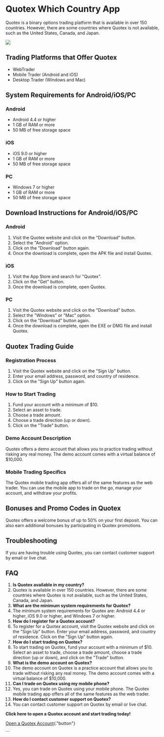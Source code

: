 # Quotex Which Country App

Quotex is a binary options trading platform that is available in over
150 countries. However, there are some countries where Quotex is not
available, such as the United States, Canada, and Japan.

[![](https://static.quotex.io/files/1_en/300_250.jpg)](https://traff.sbs/brokerqxsignupf)

## Trading Platforms that Offer Quotex

-   WebTrader
-   Mobile Trader (Android and iOS)
-   Desktop Trader (Windows and Mac)

## System Requirements for Android/iOS/PC

### Android

-   Android 4.4 or higher
-   1 GB of RAM or more
-   50 MB of free storage space

### iOS

-   iOS 9.0 or higher
-   1 GB of RAM or more
-   50 MB of free storage space

### PC

-   Windows 7 or higher
-   1 GB of RAM or more
-   50 MB of free storage space

## Download Instructions for Android/iOS/PC

### Android

1.  Visit the Quotex website and click on the "Download" button.
2.  Select the "Android" option.
3.  Click on the "Download" button again.
4.  Once the download is complete, open the APK file and install Quotex.

### iOS

1.  Visit the App Store and search for "Quotex".
2.  Click on the "Get" button.
3.  Once the download is complete, open Quotex.

### PC

1.  Visit the Quotex website and click on the "Download" button.
2.  Select the "Windows" or "Mac" option.
3.  Click on the "Download" button again.
4.  Once the download is complete, open the EXE or DMG file and install
    Quotex.

## Quotex Trading Guide

### Registration Process

1.  Visit the Quotex website and click on the "Sign Up" button.
2.  Enter your email address, password, and country of residence.
3.  Click on the "Sign Up" button again.

### How to Start Trading

1.  Fund your account with a minimum of \$10.
2.  Select an asset to trade.
3.  Choose a trade amount.
4.  Choose a trade direction (up or down).
5.  Click on the "Trade" button.

### Demo Account Description

Quotex offers a demo account that allows you to practice trading without
risking any real money. The demo account comes with a virtual balance of
\$10,000.

### Mobile Trading Specifics

The Quotex mobile trading app offers all of the same features as the web
trader. You can use the mobile app to trade on the go, manage your
account, and withdraw your profits.

## Bonuses and Promo Codes in Quotex

Quotex offers a welcome bonus of up to 50% on your first deposit. You
can also earn additional bonuses by participating in Quotex promotions.

## Troubleshooting

If you are having trouble using Quotex, you can contact customer support
by email or live chat.

## FAQ

1.  **Is Quotex available in my country?**
2.  Quotex is available in over 150 countries. However, there are some
    countries where Quotex is not available, such as the United States,
    Canada, and Japan.
3.  **What are the minimum system requirements for Quotex?**
4.  The minimum system requirements for Quotex are: Android 4.4 or
    higher, iOS 9.0 or higher, and Windows 7 or higher.
5.  **How do I register for a Quotex account?**
6.  To register for a Quotex account, visit the Quotex website and click
    on the "Sign Up" button. Enter your email address, password,
    and country of residence. Click on the "Sign Up" button again.
7.  **How do I start trading on Quotex?**
8.  To start trading on Quotex, fund your account with a minimum of
    \$10. Select an asset to trade, choose a trade amount, choose a
    trade direction (up or down), and click on the "Trade" button.
9.  **What is the demo account on Quotex?**
10. The demo account on Quotex is a practice account that allows you to
    trade without risking any real money. The demo account comes with a
    virtual balance of \$10,000.
11. **Can I trade on Quotex using my mobile phone?**
12. Yes, you can trade on Quotex using your mobile phone. The Quotex
    mobile trading app offers all of the same features as the web
    trader.
13. **How do I contact customer support on Quotex?**
14. You can contact customer support on Quotex by email or live chat.

**Click here to open a Quotex account and start trading today!**

[Open a Quotex
Account](\%22https://traff.sbs/quotexonelink\%22){."button"}

\`\`\`

